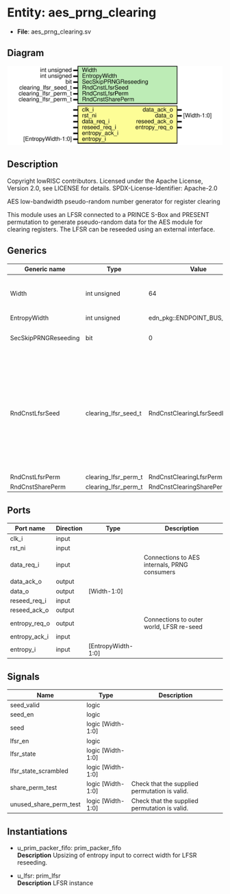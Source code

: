 # Entity: aes_prng_clearing

- **File**: aes_prng_clearing.sv
## Diagram

![Diagram](aes_prng_clearing.svg "Diagram")
## Description

 Copyright lowRISC contributors.
 Licensed under the Apache License, Version 2.0, see LICENSE for details.
 SPDX-License-Identifier: Apache-2.0

 AES low-bandwidth pseudo-random number generator for register clearing

 This module uses an LFSR connected to a PRINCE S-Box and PRESENT permutation to generate
 pseudo-random data for the AES module for clearing registers. The LFSR can be reseeded
 using an external interface.

## Generics

| Generic name         | Type                 | Value                           | Description                                                                                                                                                      |
| -------------------- | -------------------- | ------------------------------- | ---------------------------------------------------------------------------------------------------------------------------------------------------------------- |
| Width                | int unsigned         | 64                              |  At the moment we just support a width of 64.                                                                                                                    |
| EntropyWidth         | int unsigned         | edn_pkg::ENDPOINT_BUS_WIDTH     |                                                                                                                                                                  |
| SecSkipPRNGReseeding | bit                  | 0                               |  The current SCA setup doesn't provide                                                                                                                           |
| RndCnstLfsrSeed      | clearing_lfsr_seed_t | RndCnstClearingLfsrSeedDefault  |  sufficient resources to implement the  infrastructure required for PRNG reseeding.  To enable SCA resistance evaluations, we  need to skip reseeding requests.  |
| RndCnstLfsrPerm      | clearing_lfsr_perm_t | RndCnstClearingLfsrPermDefault  |                                                                                                                                                                  |
| RndCnstSharePerm     | clearing_lfsr_perm_t | RndCnstClearingSharePermDefault |                                                                                                                                                                  |
## Ports

| Port name     | Direction | Type               | Description                                   |
| ------------- | --------- | ------------------ | --------------------------------------------- |
| clk_i         | input     |                    |                                               |
| rst_ni        | input     |                    |                                               |
| data_req_i    | input     |                    |  Connections to AES internals, PRNG consumers |
| data_ack_o    | output    |                    |                                               |
| data_o        | output    | [Width-1:0]        |                                               |
| reseed_req_i  | input     |                    |                                               |
| reseed_ack_o  | output    |                    |                                               |
| entropy_req_o | output    |                    |  Connections to outer world, LFSR re-seed     |
| entropy_ack_i | input     |                    |                                               |
| entropy_i     | input     | [EntropyWidth-1:0] |                                               |
## Signals

| Name                   | Type              | Description                                     |
| ---------------------- | ----------------- | ----------------------------------------------- |
| seed_valid             | logic             |                                                 |
| seed_en                | logic             |                                                 |
| seed                   | logic [Width-1:0] |                                                 |
| lfsr_en                | logic             |                                                 |
| lfsr_state             | logic [Width-1:0] |                                                 |
| lfsr_state_scrambled   | logic [Width-1:0] |                                                 |
| share_perm_test        | logic [Width-1:0] |  Check that the supplied permutation is valid.  |
| unused_share_perm_test | logic [Width-1:0] |  Check that the supplied permutation is valid.  |
## Instantiations

- u_prim_packer_fifo: prim_packer_fifo
</br>**Description**
 Upsizing of entropy input to correct width for LFSR reseeding.

- u_lfsr: prim_lfsr
</br>**Description**
 LFSR instance

